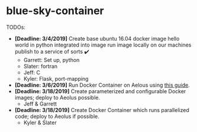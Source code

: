 # blue-sky-container
TODOs:
- **\[Deadline: 3/4/2019]** Create base ubuntu 16.04 docker image hello world in python integrated into image run image locally on our machines publish to a service of sorts :heavy_check_mark:
  - Garrett: Set up, python
  - Slater: fortran
  - Jeff: C
  - Kyler: Flask, port-mapping
- **\[Deadline: 3/6/2019]** Run Docker Container on Aelous using [this guide](https://www.aeolus.wsu.edu/docs_running_applications.html#singularity-docker]).
- **\[Deadline: 3/18/2019]** Create parameterized and configurable Docker images; deploy to Aeolus possible.
  - Jeff \& Garrett
- **\[Deadline: 3/18/2019]** Create Docker Container which runs parallelized code; deploy to Aeolus if possible.
  - Kyler \& Slater
